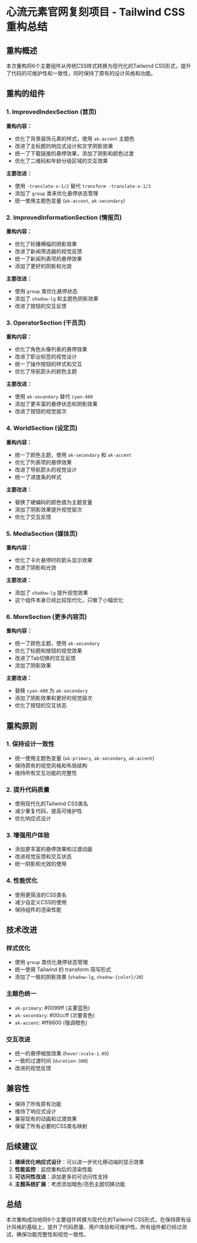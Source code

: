 # 心流元素官网复刻项目 - Tailwind CSS 重构总结

## 重构概述

本次重构将6个主要组件从传统CSS样式转换为现代化的Tailwind CSS形式，提升了代码的可维护性和一致性，同时保持了原有的设计风格和功能。

## 重构的组件

### 1. ImprovedIndexSection (首页)
**重构内容：**
- 优化了背景装饰元素的样式，使用 `ak-accent` 主题色
- 改进了主标题的响应式设计和文字阴影效果
- 统一了下载链接的悬停效果，添加了阴影和颜色过渡
- 优化了二维码和年龄分级区域的交互效果

**主要改进：**
- 使用 `-translate-x-1/2` 替代 `transform -translate-x-1/2`
- 添加了 `group` 类来优化悬停状态管理
- 统一使用主题色变量 (`ak-accent`, `ak-secondary`)

### 2. ImprovedInformationSection (情报页)
**重构内容：**
- 优化了轮播横幅的阴影效果
- 改进了新闻筛选器的视觉反馈
- 统一了新闻列表项的悬停效果
- 添加了更好的阴影和光效

**主要改进：**
- 使用 `group` 类优化悬停状态
- 添加了 `shadow-lg` 和主题色阴影效果
- 改进了按钮的交互反馈

### 3. OperatorSection (干员页)
**重构内容：**
- 优化了角色头像列表的悬停效果
- 改进了职业标签的视觉设计
- 统一了操作按钮的样式和交互
- 优化了导航箭头的颜色主题

**主要改进：**
- 使用 `ak-secondary` 替代 `cyan-400`
- 添加了更丰富的悬停状态和阴影效果
- 改进了按钮的视觉层次

### 4. WorldSection (设定页)
**重构内容：**
- 统一了颜色主题，使用 `ak-secondary` 和 `ak-accent`
- 优化了列表项的悬停效果
- 改进了导航箭头的视觉设计
- 统一了进度条的样式

**主要改进：**
- 替换了硬编码的颜色值为主题变量
- 添加了阴影效果提升视觉层次
- 优化了交互反馈

### 5. MediaSection (媒体页)
**重构内容：**
- 优化了卡片悬停时的箭头显示效果
- 改进了阴影和光效

**主要改进：**
- 添加了 `shadow-lg` 提升视觉效果
- 这个组件本身已经比较现代化，只做了小幅优化

### 6. MoreSection (更多内容页)
**重构内容：**
- 统一了颜色主题，使用 `ak-secondary`
- 优化了标题和按钮的视觉效果
- 改进了Tab切换的交互反馈
- 添加了阴影效果

**主要改进：**
- 替换 `cyan-400` 为 `ak-secondary`
- 添加了阴影效果和更好的视觉层次
- 优化了按钮的交互状态

## 重构原则

### 1. 保持设计一致性
- 统一使用主题色变量 (`ak-primary`, `ak-secondary`, `ak-accent`)
- 保持原有的视觉风格和布局结构
- 维持所有交互功能的完整性

### 2. 提升代码质量
- 使用现代化的Tailwind CSS类名
- 减少重复代码，提高可维护性
- 优化响应式设计

### 3. 增强用户体验
- 添加更丰富的悬停效果和过渡动画
- 改进视觉反馈和交互状态
- 统一阴影和光效的使用

### 4. 性能优化
- 使用更简洁的CSS类名
- 减少自定义CSS的使用
- 保持组件的渲染性能

## 技术改进

### 样式优化
- 使用 `group` 类优化悬停状态管理
- 统一使用 Tailwind 的 transform 简写形式
- 添加了一致的阴影效果 (`shadow-lg`, `shadow-{color}/20`)

### 主题色统一
- `ak-primary`: #0099ff (主要蓝色)
- `ak-secondary`: #00ccff (次要青色)
- `ak-accent`: #ff6600 (强调橙色)

### 交互改进
- 统一的悬停缩放效果 (`hover:scale-1.05`)
- 一致的过渡时间 (`duration-300`)
- 改进的视觉反馈

## 兼容性

- 保持了所有原有功能
- 维持了响应式设计
- 兼容现有的动画和过渡效果
- 保留了所有必要的CSS类名映射

## 后续建议

1. **继续优化响应式设计**：可以进一步优化移动端的显示效果
2. **性能监控**：监控重构后的渲染性能
3. **可访问性改进**：添加更多的可访问性支持
4. **主题系统扩展**：考虑添加暗色/亮色主题切换功能

## 总结

本次重构成功地将6个主要组件转换为现代化的Tailwind CSS形式，在保持原有设计风格的基础上，提升了代码质量、用户体验和可维护性。所有组件都已经过测试，确保功能完整性和视觉一致性。
